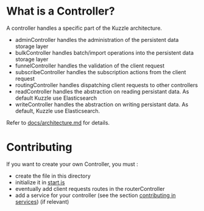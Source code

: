 # What is a Controller?

A controller handles a specific part of the Kuzzle architecture.

* adminController handles the administration of the persistent data storage layer
* bulkController handles batch/import operations into the persistent data storage layer
* funnelController handles the validation of the client request
* subscribeController handles the subscription actions from the client request
* routingController handles dispatching client requests to other controllers
* readController handles the abstraction on reading persistant data. As default Kuzzle use Elasticsearch
* writeController handles the abstraction on writing persistant data. As default, Kuzzle use Elasticsearch.

Refer to [docs/architecture.md](../../../docs/architecture.md) for details.

# Contributing

If you want to create your own Controller, you must :

* create the file in this directory
* initialize it in [start.js](../start.js)
* eventually add client requests routes in the routerController
* add a service for your controller (see the section [contributing in services](../../services/README.md)) (if relevant)
